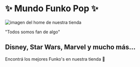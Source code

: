 # ✨ Mundo Funko Pop ✨

![imagen del home de nuestra tienda](/assets/image/home.png)


"Todos somos fan de algo"



## Disney, Star Wars, Marvel y mucho  más...

Encontrá los mejores Funko's en nuestra tienda 🛒

